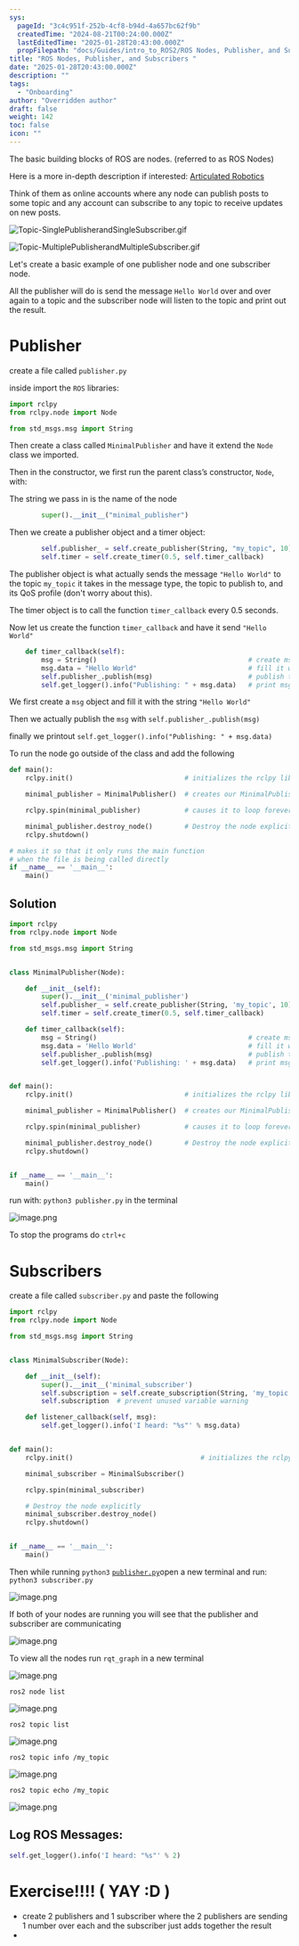 ```yaml
---
sys:
  pageId: "3c4c951f-252b-4cf8-b94d-4a657bc62f9b"
  createdTime: "2024-08-21T00:24:00.000Z"
  lastEditedTime: "2025-01-28T20:43:00.000Z"
  propFilepath: "docs/Guides/intro_to_ROS2/ROS Nodes, Publisher, and Subscribers .md"
title: "ROS Nodes, Publisher, and Subscribers "
date: "2025-01-28T20:43:00.000Z"
description: ""
tags:
  - "Onboarding"
author: "Overridden author"
draft: false
weight: 142
toc: false
icon: ""
---
```


The basic building blocks of ROS are nodes. (referred to as ROS Nodes)

Here is a more in-depth description if interested: [Articulated Robotics](https://articulatedrobotics.xyz/tutorials/ready-for-ros/ros-overview#2-nodes)

Think of them as online accounts where any node can publish posts to some topic and any account can subscribe to any topic to receive updates on new posts.

![Topic-SinglePublisherandSingleSubscriber.gif](https://docs.ros.org/en/humble/_images/Topic-SinglePublisherandSingleSubscriber.gif)

![Topic-MultiplePublisherandMultipleSubscriber.gif](https://docs.ros.org/en/humble/_images/Topic-MultiplePublisherandMultipleSubscriber.gif)

Let's create a basic example of one publisher node and one subscriber node.

All the publisher will do is send the message `Hello World` over and over again to a topic and the subscriber node will listen to the topic and print out the result.

# Publisher

create a file called `publisher.py` 

inside import the `ROS` libraries:

```python
import rclpy
from rclpy.node import Node

from std_msgs.msg import String
```

Then create a class called `MinimalPublisher` and have it extend the `Node` class we imported.

Then in the constructor, we first run the parent class’s constructor, `Node`, with:

The string we pass in is the name of the node

```python
        super().__init__("minimal_publisher")
```

Then we create a publisher object and a timer object:

```python
        self.publisher_ = self.create_publisher(String, "my_topic", 10)
        self.timer = self.create_timer(0.5, self.timer_callback)
```

The publisher object is what actually sends the message `"Hello World"` to the topic `my_topic` it takes in the message type, the topic to publish to, and its QoS profile (don't worry about this).

The timer object is to call the function `timer_callback` every 0.5 seconds.

Now let us create the function `timer_callback` and have it send `"Hello World"`

```python
    def timer_callback(self):
        msg = String()                                      # create msg object
        msg.data = "Hello World"                            # fill it with data
        self.publisher_.publish(msg)                        # publish the message
        self.get_logger().info("Publishing: " + msg.data)   # print msg
```

We first create a `msg` object and fill it with the string `"Hello World"`

Then we actually publish the `msg` with `self.publisher_.publish(msg)`

finally we printout `self.get_logger().info("Publishing: " + msg.data)`

To run the node go outside of the class and add the following

```python
def main():
    rclpy.init()                            # initializes the rclpy library

    minimal_publisher = MinimalPublisher()  # creates our MinimalPublisher object

    rclpy.spin(minimal_publisher)           # causes it to loop forever

    minimal_publisher.destroy_node()        # Destroy the node explicitly
    rclpy.shutdown()

# makes it so that it only runs the main function
# when the file is being called directly
if __name__ == '__main__': 
    main()
```

## Solution

```python
import rclpy
from rclpy.node import Node

from std_msgs.msg import String


class MinimalPublisher(Node):

    def __init__(self):
        super().__init__('minimal_publisher')
        self.publisher_ = self.create_publisher(String, 'my_topic', 10)
        self.timer = self.create_timer(0.5, self.timer_callback)

    def timer_callback(self):
        msg = String()                                      # create msg object
        msg.data = 'Hello World'                            # fill it with data
        self.publisher_.publish(msg)                        # publish the message
        self.get_logger().info('Publishing: ' + msg.data)   # print msg


def main():
    rclpy.init()                            # initializes the rclpy library

    minimal_publisher = MinimalPublisher()  # creates our MinimalPublisher object

    rclpy.spin(minimal_publisher)           # causes it to loop forever

    minimal_publisher.destroy_node()        # Destroy the node explicitly
    rclpy.shutdown()


if __name__ == '__main__':
    main()
```

run with: `python3 publisher.py` in the terminal

![image.png](https://prod-files-secure.s3.us-west-2.amazonaws.com/d518164a-d88e-44d1-a4ee-3adb3bd8bce0/9214accb-ad5b-44f1-a31c-b3167c59138b/image.png?X-Amz-Algorithm=AWS4-HMAC-SHA256&X-Amz-Content-Sha256=UNSIGNED-PAYLOAD&X-Amz-Credential=ASIAZI2LB466UYLEDBSY%2F20250329%2Fus-west-2%2Fs3%2Faws4_request&X-Amz-Date=20250329T100731Z&X-Amz-Expires=3600&X-Amz-Security-Token=IQoJb3JpZ2luX2VjEAkaCXVzLXdlc3QtMiJIMEYCIQCYoS9Lj6qc6Y7ndWK8r%2FPLk7ayD%2BG9yEiLY78LlspsuwIhAK8dBVQXYzPAPn2vDVy7qrnT1IH8iS75pkEJ%2BVxJfmv8Kv8DCHIQABoMNjM3NDIzMTgzODA1IgwEAcHqzJbXcO3Y7L8q3ANrv4QuyCUD%2Bcm3hA%2FBnhhHS2%2FK1lGlQ8g1cpT9pizEg8vLF6NJKmjE8p1Nk595Gb1HGqUi8OxW86x1%2FTcgRaNEwKBRi9Evsl5A3KgBOOo86W9XpZxDslYLSzERlbccY2RDFRsNhhWp5frSte4cARuOCkihk%2B9K7%2F6%2BTSnthllAWHHRdXLSCC9QEcgWDj0jRzL%2Bk%2F%2BzfaJia2MllPvl6RDbxN0wmfmbSo9U0OTQb5fuu8CdBKaLHvATRUt2xm48lN2x8EkQeADtstV%2F13p3WnRlu9CKUAajF0SK2eH5juLsow2jkyPEMteVZp3o8mXpYJsxsaNItXgAjBdMS6IVsqcMi%2FN2d4xFdsFFSPnUN8nln4qBnQDVoJosS2NYGsKuzY59DiGn%2BKg8kNQtai%2BcBON%2BoO%2FXZ1oXXiiLigFU9S6OM1iwkHvwZuesxKR%2B2p5ZnubhUzmcwAkQmQvItnMh0jwzHS7cKCUxhNeVfFGobFqUvU6vdJozcy4z14RZ95vNNh3FQIg%2FQqXXOy3lgc4BBsl3RPo0PTKuNbEKrcb1GMvlPpGXW%2FQtUKFy0URh8VPVOsRWzw%2F%2BtfTmoyhwjMB2ie9gN1s4k19rfcLL%2BPU2zkD%2FWqpBe02%2Bz4KQWxDpXzCP4p6%2FBjqkAQqkVERDr5Vc36jCdiJ%2Bzl%2F7mbdSmYl9FU3l5L%2BVVz8cSJRVDxOyJEfo2jq1cHofdk6c8quBNiGBhxxJUv2uB7XfaS7CGrn1VPfGp%2B4F%2BPaLjtZuEDBfn2RpG5SWYRM%2BUk5i1OrpIS7hzolwa3o7OZ3kMomPjWYb%2BdPMxwoubI6cZ4CnSHCfwMKLxqTdvHB5xl%2FQC2lu58whqBy1hG%2F1Bf%2FnUrUC&X-Amz-Signature=37913ee9c2a8726519af3c1d9d8d1bcb244cb8f8cb02f3dd34e3a0f1f2f21407&X-Amz-SignedHeaders=host&x-id=GetObject)

To stop the programs do `ctrl+c`

# Subscribers

create a file called `subscriber.py` and paste the following

```python
import rclpy
from rclpy.node import Node

from std_msgs.msg import String


class MinimalSubscriber(Node):

    def __init__(self):
        super().__init__('minimal_subscriber')
        self.subscription = self.create_subscription(String, 'my_topic', self.listener_callback, 10)
        self.subscription  # prevent unused variable warning

    def listener_callback(self, msg):
        self.get_logger().info('I heard: "%s"' % msg.data)


def main():
    rclpy.init()                                # initializes the rclpy library

    minimal_subscriber = MinimalSubscriber()

    rclpy.spin(minimal_subscriber)

    # Destroy the node explicitly
    minimal_subscriber.destroy_node()
    rclpy.shutdown()


if __name__ == '__main__':
    main()
```

Then while running `python3` [`publisher.py`](http://publisher.py/)open a new terminal and run: `python3 subscriber.py` 

![image.png](https://prod-files-secure.s3.us-west-2.amazonaws.com/d518164a-d88e-44d1-a4ee-3adb3bd8bce0/611fccf2-c738-4dbd-94e9-98f209092866/image.png?X-Amz-Algorithm=AWS4-HMAC-SHA256&X-Amz-Content-Sha256=UNSIGNED-PAYLOAD&X-Amz-Credential=ASIAZI2LB466UYLEDBSY%2F20250329%2Fus-west-2%2Fs3%2Faws4_request&X-Amz-Date=20250329T100731Z&X-Amz-Expires=3600&X-Amz-Security-Token=IQoJb3JpZ2luX2VjEAkaCXVzLXdlc3QtMiJIMEYCIQCYoS9Lj6qc6Y7ndWK8r%2FPLk7ayD%2BG9yEiLY78LlspsuwIhAK8dBVQXYzPAPn2vDVy7qrnT1IH8iS75pkEJ%2BVxJfmv8Kv8DCHIQABoMNjM3NDIzMTgzODA1IgwEAcHqzJbXcO3Y7L8q3ANrv4QuyCUD%2Bcm3hA%2FBnhhHS2%2FK1lGlQ8g1cpT9pizEg8vLF6NJKmjE8p1Nk595Gb1HGqUi8OxW86x1%2FTcgRaNEwKBRi9Evsl5A3KgBOOo86W9XpZxDslYLSzERlbccY2RDFRsNhhWp5frSte4cARuOCkihk%2B9K7%2F6%2BTSnthllAWHHRdXLSCC9QEcgWDj0jRzL%2Bk%2F%2BzfaJia2MllPvl6RDbxN0wmfmbSo9U0OTQb5fuu8CdBKaLHvATRUt2xm48lN2x8EkQeADtstV%2F13p3WnRlu9CKUAajF0SK2eH5juLsow2jkyPEMteVZp3o8mXpYJsxsaNItXgAjBdMS6IVsqcMi%2FN2d4xFdsFFSPnUN8nln4qBnQDVoJosS2NYGsKuzY59DiGn%2BKg8kNQtai%2BcBON%2BoO%2FXZ1oXXiiLigFU9S6OM1iwkHvwZuesxKR%2B2p5ZnubhUzmcwAkQmQvItnMh0jwzHS7cKCUxhNeVfFGobFqUvU6vdJozcy4z14RZ95vNNh3FQIg%2FQqXXOy3lgc4BBsl3RPo0PTKuNbEKrcb1GMvlPpGXW%2FQtUKFy0URh8VPVOsRWzw%2F%2BtfTmoyhwjMB2ie9gN1s4k19rfcLL%2BPU2zkD%2FWqpBe02%2Bz4KQWxDpXzCP4p6%2FBjqkAQqkVERDr5Vc36jCdiJ%2Bzl%2F7mbdSmYl9FU3l5L%2BVVz8cSJRVDxOyJEfo2jq1cHofdk6c8quBNiGBhxxJUv2uB7XfaS7CGrn1VPfGp%2B4F%2BPaLjtZuEDBfn2RpG5SWYRM%2BUk5i1OrpIS7hzolwa3o7OZ3kMomPjWYb%2BdPMxwoubI6cZ4CnSHCfwMKLxqTdvHB5xl%2FQC2lu58whqBy1hG%2F1Bf%2FnUrUC&X-Amz-Signature=a905ae1781245365fe76c5b88343ed460d99d402bcc642e9d315f529513c9d74&X-Amz-SignedHeaders=host&x-id=GetObject)

If both of your nodes are running you will see that the publisher and subscriber are communicating

![image.png](https://prod-files-secure.s3.us-west-2.amazonaws.com/d518164a-d88e-44d1-a4ee-3adb3bd8bce0/eea428b5-1cf0-43bb-a30b-81cbaf6c5c78/image.png?X-Amz-Algorithm=AWS4-HMAC-SHA256&X-Amz-Content-Sha256=UNSIGNED-PAYLOAD&X-Amz-Credential=ASIAZI2LB466UYLEDBSY%2F20250329%2Fus-west-2%2Fs3%2Faws4_request&X-Amz-Date=20250329T100731Z&X-Amz-Expires=3600&X-Amz-Security-Token=IQoJb3JpZ2luX2VjEAkaCXVzLXdlc3QtMiJIMEYCIQCYoS9Lj6qc6Y7ndWK8r%2FPLk7ayD%2BG9yEiLY78LlspsuwIhAK8dBVQXYzPAPn2vDVy7qrnT1IH8iS75pkEJ%2BVxJfmv8Kv8DCHIQABoMNjM3NDIzMTgzODA1IgwEAcHqzJbXcO3Y7L8q3ANrv4QuyCUD%2Bcm3hA%2FBnhhHS2%2FK1lGlQ8g1cpT9pizEg8vLF6NJKmjE8p1Nk595Gb1HGqUi8OxW86x1%2FTcgRaNEwKBRi9Evsl5A3KgBOOo86W9XpZxDslYLSzERlbccY2RDFRsNhhWp5frSte4cARuOCkihk%2B9K7%2F6%2BTSnthllAWHHRdXLSCC9QEcgWDj0jRzL%2Bk%2F%2BzfaJia2MllPvl6RDbxN0wmfmbSo9U0OTQb5fuu8CdBKaLHvATRUt2xm48lN2x8EkQeADtstV%2F13p3WnRlu9CKUAajF0SK2eH5juLsow2jkyPEMteVZp3o8mXpYJsxsaNItXgAjBdMS6IVsqcMi%2FN2d4xFdsFFSPnUN8nln4qBnQDVoJosS2NYGsKuzY59DiGn%2BKg8kNQtai%2BcBON%2BoO%2FXZ1oXXiiLigFU9S6OM1iwkHvwZuesxKR%2B2p5ZnubhUzmcwAkQmQvItnMh0jwzHS7cKCUxhNeVfFGobFqUvU6vdJozcy4z14RZ95vNNh3FQIg%2FQqXXOy3lgc4BBsl3RPo0PTKuNbEKrcb1GMvlPpGXW%2FQtUKFy0URh8VPVOsRWzw%2F%2BtfTmoyhwjMB2ie9gN1s4k19rfcLL%2BPU2zkD%2FWqpBe02%2Bz4KQWxDpXzCP4p6%2FBjqkAQqkVERDr5Vc36jCdiJ%2Bzl%2F7mbdSmYl9FU3l5L%2BVVz8cSJRVDxOyJEfo2jq1cHofdk6c8quBNiGBhxxJUv2uB7XfaS7CGrn1VPfGp%2B4F%2BPaLjtZuEDBfn2RpG5SWYRM%2BUk5i1OrpIS7hzolwa3o7OZ3kMomPjWYb%2BdPMxwoubI6cZ4CnSHCfwMKLxqTdvHB5xl%2FQC2lu58whqBy1hG%2F1Bf%2FnUrUC&X-Amz-Signature=2c61ed7e07498fbb61c2b5406bd33fbd8f4eaadfb836e51613f9f6845fdd951b&X-Amz-SignedHeaders=host&x-id=GetObject)

To view all the nodes run `rqt_graph` in a new terminal

![image.png](https://prod-files-secure.s3.us-west-2.amazonaws.com/d518164a-d88e-44d1-a4ee-3adb3bd8bce0/1d98e964-4318-4d62-b5c4-8c8f78368598/image.png?X-Amz-Algorithm=AWS4-HMAC-SHA256&X-Amz-Content-Sha256=UNSIGNED-PAYLOAD&X-Amz-Credential=ASIAZI2LB466UYLEDBSY%2F20250329%2Fus-west-2%2Fs3%2Faws4_request&X-Amz-Date=20250329T100731Z&X-Amz-Expires=3600&X-Amz-Security-Token=IQoJb3JpZ2luX2VjEAkaCXVzLXdlc3QtMiJIMEYCIQCYoS9Lj6qc6Y7ndWK8r%2FPLk7ayD%2BG9yEiLY78LlspsuwIhAK8dBVQXYzPAPn2vDVy7qrnT1IH8iS75pkEJ%2BVxJfmv8Kv8DCHIQABoMNjM3NDIzMTgzODA1IgwEAcHqzJbXcO3Y7L8q3ANrv4QuyCUD%2Bcm3hA%2FBnhhHS2%2FK1lGlQ8g1cpT9pizEg8vLF6NJKmjE8p1Nk595Gb1HGqUi8OxW86x1%2FTcgRaNEwKBRi9Evsl5A3KgBOOo86W9XpZxDslYLSzERlbccY2RDFRsNhhWp5frSte4cARuOCkihk%2B9K7%2F6%2BTSnthllAWHHRdXLSCC9QEcgWDj0jRzL%2Bk%2F%2BzfaJia2MllPvl6RDbxN0wmfmbSo9U0OTQb5fuu8CdBKaLHvATRUt2xm48lN2x8EkQeADtstV%2F13p3WnRlu9CKUAajF0SK2eH5juLsow2jkyPEMteVZp3o8mXpYJsxsaNItXgAjBdMS6IVsqcMi%2FN2d4xFdsFFSPnUN8nln4qBnQDVoJosS2NYGsKuzY59DiGn%2BKg8kNQtai%2BcBON%2BoO%2FXZ1oXXiiLigFU9S6OM1iwkHvwZuesxKR%2B2p5ZnubhUzmcwAkQmQvItnMh0jwzHS7cKCUxhNeVfFGobFqUvU6vdJozcy4z14RZ95vNNh3FQIg%2FQqXXOy3lgc4BBsl3RPo0PTKuNbEKrcb1GMvlPpGXW%2FQtUKFy0URh8VPVOsRWzw%2F%2BtfTmoyhwjMB2ie9gN1s4k19rfcLL%2BPU2zkD%2FWqpBe02%2Bz4KQWxDpXzCP4p6%2FBjqkAQqkVERDr5Vc36jCdiJ%2Bzl%2F7mbdSmYl9FU3l5L%2BVVz8cSJRVDxOyJEfo2jq1cHofdk6c8quBNiGBhxxJUv2uB7XfaS7CGrn1VPfGp%2B4F%2BPaLjtZuEDBfn2RpG5SWYRM%2BUk5i1OrpIS7hzolwa3o7OZ3kMomPjWYb%2BdPMxwoubI6cZ4CnSHCfwMKLxqTdvHB5xl%2FQC2lu58whqBy1hG%2F1Bf%2FnUrUC&X-Amz-Signature=88f260445b46a3cccf32f0a361f0a0b25ae3df1fff3366b57a37216d3317db3b&X-Amz-SignedHeaders=host&x-id=GetObject)

`ros2 node list`

![image.png](https://prod-files-secure.s3.us-west-2.amazonaws.com/d518164a-d88e-44d1-a4ee-3adb3bd8bce0/680ac8cf-e6d9-4164-9ece-5b9a6fccffee/image.png?X-Amz-Algorithm=AWS4-HMAC-SHA256&X-Amz-Content-Sha256=UNSIGNED-PAYLOAD&X-Amz-Credential=ASIAZI2LB466UYLEDBSY%2F20250329%2Fus-west-2%2Fs3%2Faws4_request&X-Amz-Date=20250329T100731Z&X-Amz-Expires=3600&X-Amz-Security-Token=IQoJb3JpZ2luX2VjEAkaCXVzLXdlc3QtMiJIMEYCIQCYoS9Lj6qc6Y7ndWK8r%2FPLk7ayD%2BG9yEiLY78LlspsuwIhAK8dBVQXYzPAPn2vDVy7qrnT1IH8iS75pkEJ%2BVxJfmv8Kv8DCHIQABoMNjM3NDIzMTgzODA1IgwEAcHqzJbXcO3Y7L8q3ANrv4QuyCUD%2Bcm3hA%2FBnhhHS2%2FK1lGlQ8g1cpT9pizEg8vLF6NJKmjE8p1Nk595Gb1HGqUi8OxW86x1%2FTcgRaNEwKBRi9Evsl5A3KgBOOo86W9XpZxDslYLSzERlbccY2RDFRsNhhWp5frSte4cARuOCkihk%2B9K7%2F6%2BTSnthllAWHHRdXLSCC9QEcgWDj0jRzL%2Bk%2F%2BzfaJia2MllPvl6RDbxN0wmfmbSo9U0OTQb5fuu8CdBKaLHvATRUt2xm48lN2x8EkQeADtstV%2F13p3WnRlu9CKUAajF0SK2eH5juLsow2jkyPEMteVZp3o8mXpYJsxsaNItXgAjBdMS6IVsqcMi%2FN2d4xFdsFFSPnUN8nln4qBnQDVoJosS2NYGsKuzY59DiGn%2BKg8kNQtai%2BcBON%2BoO%2FXZ1oXXiiLigFU9S6OM1iwkHvwZuesxKR%2B2p5ZnubhUzmcwAkQmQvItnMh0jwzHS7cKCUxhNeVfFGobFqUvU6vdJozcy4z14RZ95vNNh3FQIg%2FQqXXOy3lgc4BBsl3RPo0PTKuNbEKrcb1GMvlPpGXW%2FQtUKFy0URh8VPVOsRWzw%2F%2BtfTmoyhwjMB2ie9gN1s4k19rfcLL%2BPU2zkD%2FWqpBe02%2Bz4KQWxDpXzCP4p6%2FBjqkAQqkVERDr5Vc36jCdiJ%2Bzl%2F7mbdSmYl9FU3l5L%2BVVz8cSJRVDxOyJEfo2jq1cHofdk6c8quBNiGBhxxJUv2uB7XfaS7CGrn1VPfGp%2B4F%2BPaLjtZuEDBfn2RpG5SWYRM%2BUk5i1OrpIS7hzolwa3o7OZ3kMomPjWYb%2BdPMxwoubI6cZ4CnSHCfwMKLxqTdvHB5xl%2FQC2lu58whqBy1hG%2F1Bf%2FnUrUC&X-Amz-Signature=8a741de6eeade2dbfe4f92384aebd1e9e2ab8232c0d18c759b0261e77c21cde1&X-Amz-SignedHeaders=host&x-id=GetObject)

`ros2 topic list`

![image.png](https://prod-files-secure.s3.us-west-2.amazonaws.com/d518164a-d88e-44d1-a4ee-3adb3bd8bce0/eee2ebe1-27ef-4a4a-96fb-2ca54126fb29/image.png?X-Amz-Algorithm=AWS4-HMAC-SHA256&X-Amz-Content-Sha256=UNSIGNED-PAYLOAD&X-Amz-Credential=ASIAZI2LB466UYLEDBSY%2F20250329%2Fus-west-2%2Fs3%2Faws4_request&X-Amz-Date=20250329T100731Z&X-Amz-Expires=3600&X-Amz-Security-Token=IQoJb3JpZ2luX2VjEAkaCXVzLXdlc3QtMiJIMEYCIQCYoS9Lj6qc6Y7ndWK8r%2FPLk7ayD%2BG9yEiLY78LlspsuwIhAK8dBVQXYzPAPn2vDVy7qrnT1IH8iS75pkEJ%2BVxJfmv8Kv8DCHIQABoMNjM3NDIzMTgzODA1IgwEAcHqzJbXcO3Y7L8q3ANrv4QuyCUD%2Bcm3hA%2FBnhhHS2%2FK1lGlQ8g1cpT9pizEg8vLF6NJKmjE8p1Nk595Gb1HGqUi8OxW86x1%2FTcgRaNEwKBRi9Evsl5A3KgBOOo86W9XpZxDslYLSzERlbccY2RDFRsNhhWp5frSte4cARuOCkihk%2B9K7%2F6%2BTSnthllAWHHRdXLSCC9QEcgWDj0jRzL%2Bk%2F%2BzfaJia2MllPvl6RDbxN0wmfmbSo9U0OTQb5fuu8CdBKaLHvATRUt2xm48lN2x8EkQeADtstV%2F13p3WnRlu9CKUAajF0SK2eH5juLsow2jkyPEMteVZp3o8mXpYJsxsaNItXgAjBdMS6IVsqcMi%2FN2d4xFdsFFSPnUN8nln4qBnQDVoJosS2NYGsKuzY59DiGn%2BKg8kNQtai%2BcBON%2BoO%2FXZ1oXXiiLigFU9S6OM1iwkHvwZuesxKR%2B2p5ZnubhUzmcwAkQmQvItnMh0jwzHS7cKCUxhNeVfFGobFqUvU6vdJozcy4z14RZ95vNNh3FQIg%2FQqXXOy3lgc4BBsl3RPo0PTKuNbEKrcb1GMvlPpGXW%2FQtUKFy0URh8VPVOsRWzw%2F%2BtfTmoyhwjMB2ie9gN1s4k19rfcLL%2BPU2zkD%2FWqpBe02%2Bz4KQWxDpXzCP4p6%2FBjqkAQqkVERDr5Vc36jCdiJ%2Bzl%2F7mbdSmYl9FU3l5L%2BVVz8cSJRVDxOyJEfo2jq1cHofdk6c8quBNiGBhxxJUv2uB7XfaS7CGrn1VPfGp%2B4F%2BPaLjtZuEDBfn2RpG5SWYRM%2BUk5i1OrpIS7hzolwa3o7OZ3kMomPjWYb%2BdPMxwoubI6cZ4CnSHCfwMKLxqTdvHB5xl%2FQC2lu58whqBy1hG%2F1Bf%2FnUrUC&X-Amz-Signature=da56b248f5b467861501b1722faaf2e3e5788f6763b77dc00c6babcf20238b35&X-Amz-SignedHeaders=host&x-id=GetObject)

`ros2 topic info /my_topic`

![image.png](https://prod-files-secure.s3.us-west-2.amazonaws.com/d518164a-d88e-44d1-a4ee-3adb3bd8bce0/6288ef12-cb9e-406f-b9eb-65feed3a9011/image.png?X-Amz-Algorithm=AWS4-HMAC-SHA256&X-Amz-Content-Sha256=UNSIGNED-PAYLOAD&X-Amz-Credential=ASIAZI2LB466UYLEDBSY%2F20250329%2Fus-west-2%2Fs3%2Faws4_request&X-Amz-Date=20250329T100731Z&X-Amz-Expires=3600&X-Amz-Security-Token=IQoJb3JpZ2luX2VjEAkaCXVzLXdlc3QtMiJIMEYCIQCYoS9Lj6qc6Y7ndWK8r%2FPLk7ayD%2BG9yEiLY78LlspsuwIhAK8dBVQXYzPAPn2vDVy7qrnT1IH8iS75pkEJ%2BVxJfmv8Kv8DCHIQABoMNjM3NDIzMTgzODA1IgwEAcHqzJbXcO3Y7L8q3ANrv4QuyCUD%2Bcm3hA%2FBnhhHS2%2FK1lGlQ8g1cpT9pizEg8vLF6NJKmjE8p1Nk595Gb1HGqUi8OxW86x1%2FTcgRaNEwKBRi9Evsl5A3KgBOOo86W9XpZxDslYLSzERlbccY2RDFRsNhhWp5frSte4cARuOCkihk%2B9K7%2F6%2BTSnthllAWHHRdXLSCC9QEcgWDj0jRzL%2Bk%2F%2BzfaJia2MllPvl6RDbxN0wmfmbSo9U0OTQb5fuu8CdBKaLHvATRUt2xm48lN2x8EkQeADtstV%2F13p3WnRlu9CKUAajF0SK2eH5juLsow2jkyPEMteVZp3o8mXpYJsxsaNItXgAjBdMS6IVsqcMi%2FN2d4xFdsFFSPnUN8nln4qBnQDVoJosS2NYGsKuzY59DiGn%2BKg8kNQtai%2BcBON%2BoO%2FXZ1oXXiiLigFU9S6OM1iwkHvwZuesxKR%2B2p5ZnubhUzmcwAkQmQvItnMh0jwzHS7cKCUxhNeVfFGobFqUvU6vdJozcy4z14RZ95vNNh3FQIg%2FQqXXOy3lgc4BBsl3RPo0PTKuNbEKrcb1GMvlPpGXW%2FQtUKFy0URh8VPVOsRWzw%2F%2BtfTmoyhwjMB2ie9gN1s4k19rfcLL%2BPU2zkD%2FWqpBe02%2Bz4KQWxDpXzCP4p6%2FBjqkAQqkVERDr5Vc36jCdiJ%2Bzl%2F7mbdSmYl9FU3l5L%2BVVz8cSJRVDxOyJEfo2jq1cHofdk6c8quBNiGBhxxJUv2uB7XfaS7CGrn1VPfGp%2B4F%2BPaLjtZuEDBfn2RpG5SWYRM%2BUk5i1OrpIS7hzolwa3o7OZ3kMomPjWYb%2BdPMxwoubI6cZ4CnSHCfwMKLxqTdvHB5xl%2FQC2lu58whqBy1hG%2F1Bf%2FnUrUC&X-Amz-Signature=200a9ebec6bf7afcca4c3aeea2621e0e93c38ebefd72e18bf8f9a980b79e4742&X-Amz-SignedHeaders=host&x-id=GetObject)

`ros2 topic echo /my_topic`

![image.png](https://prod-files-secure.s3.us-west-2.amazonaws.com/d518164a-d88e-44d1-a4ee-3adb3bd8bce0/0a6fcb4d-422d-4a6c-a803-749ef4adf2c6/image.png?X-Amz-Algorithm=AWS4-HMAC-SHA256&X-Amz-Content-Sha256=UNSIGNED-PAYLOAD&X-Amz-Credential=ASIAZI2LB466UYLEDBSY%2F20250329%2Fus-west-2%2Fs3%2Faws4_request&X-Amz-Date=20250329T100731Z&X-Amz-Expires=3600&X-Amz-Security-Token=IQoJb3JpZ2luX2VjEAkaCXVzLXdlc3QtMiJIMEYCIQCYoS9Lj6qc6Y7ndWK8r%2FPLk7ayD%2BG9yEiLY78LlspsuwIhAK8dBVQXYzPAPn2vDVy7qrnT1IH8iS75pkEJ%2BVxJfmv8Kv8DCHIQABoMNjM3NDIzMTgzODA1IgwEAcHqzJbXcO3Y7L8q3ANrv4QuyCUD%2Bcm3hA%2FBnhhHS2%2FK1lGlQ8g1cpT9pizEg8vLF6NJKmjE8p1Nk595Gb1HGqUi8OxW86x1%2FTcgRaNEwKBRi9Evsl5A3KgBOOo86W9XpZxDslYLSzERlbccY2RDFRsNhhWp5frSte4cARuOCkihk%2B9K7%2F6%2BTSnthllAWHHRdXLSCC9QEcgWDj0jRzL%2Bk%2F%2BzfaJia2MllPvl6RDbxN0wmfmbSo9U0OTQb5fuu8CdBKaLHvATRUt2xm48lN2x8EkQeADtstV%2F13p3WnRlu9CKUAajF0SK2eH5juLsow2jkyPEMteVZp3o8mXpYJsxsaNItXgAjBdMS6IVsqcMi%2FN2d4xFdsFFSPnUN8nln4qBnQDVoJosS2NYGsKuzY59DiGn%2BKg8kNQtai%2BcBON%2BoO%2FXZ1oXXiiLigFU9S6OM1iwkHvwZuesxKR%2B2p5ZnubhUzmcwAkQmQvItnMh0jwzHS7cKCUxhNeVfFGobFqUvU6vdJozcy4z14RZ95vNNh3FQIg%2FQqXXOy3lgc4BBsl3RPo0PTKuNbEKrcb1GMvlPpGXW%2FQtUKFy0URh8VPVOsRWzw%2F%2BtfTmoyhwjMB2ie9gN1s4k19rfcLL%2BPU2zkD%2FWqpBe02%2Bz4KQWxDpXzCP4p6%2FBjqkAQqkVERDr5Vc36jCdiJ%2Bzl%2F7mbdSmYl9FU3l5L%2BVVz8cSJRVDxOyJEfo2jq1cHofdk6c8quBNiGBhxxJUv2uB7XfaS7CGrn1VPfGp%2B4F%2BPaLjtZuEDBfn2RpG5SWYRM%2BUk5i1OrpIS7hzolwa3o7OZ3kMomPjWYb%2BdPMxwoubI6cZ4CnSHCfwMKLxqTdvHB5xl%2FQC2lu58whqBy1hG%2F1Bf%2FnUrUC&X-Amz-Signature=1256d0241ed9421c6bcd1319a0324046816e3bf1e62c0e34f107ee3024f245f3&X-Amz-SignedHeaders=host&x-id=GetObject)

## Log ROS Messages:

```python
self.get_logger().info('I heard: "%s"' % 2)
```

# Exercise!!!! ( YAY :D )

- create 2 publishers and 1 subscriber where the 2 publishers are sending 1 number over each and the subscriber just adds together the result
- 
